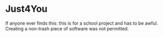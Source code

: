 # Just4You

If anyone ever finds this: this is for a school project and has to be awful.  
Creating a non-trash piece of software was not permitted.
